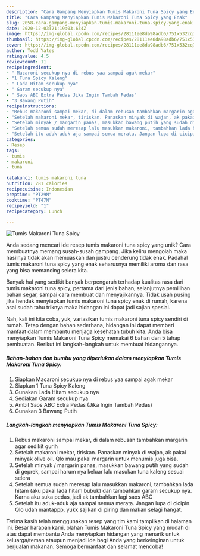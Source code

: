 ```yaml
---
description: "Cara Gampang Menyiapkan Tumis Makaroni Tuna Spicy yang Enak"
title: "Cara Gampang Menyiapkan Tumis Makaroni Tuna Spicy yang Enak"
slug: 2058-cara-gampang-menyiapkan-tumis-makaroni-tuna-spicy-yang-enak
date: 2020-12-03T21:19:03.634Z
image: https://img-global.cpcdn.com/recipes/28111ee8da98adb6/751x532cq70/tumis-makaroni-tuna-spicy-foto-resep-utama.jpg
thumbnail: https://img-global.cpcdn.com/recipes/28111ee8da98adb6/751x532cq70/tumis-makaroni-tuna-spicy-foto-resep-utama.jpg
cover: https://img-global.cpcdn.com/recipes/28111ee8da98adb6/751x532cq70/tumis-makaroni-tuna-spicy-foto-resep-utama.jpg
author: Todd Yates
ratingvalue: 4.5
reviewcount: 11
recipeingredient:
- " Macaroni secukup nya di rebus yaa sampai agak mekar"
- "1 Tuna Spicy Kaleng"
- " Lada Hitam secukup nya"
- " Garam secukup nya"
- " Saos ABC Extra Pedas Jika Ingin Tambah Pedas"
- "3 Bawang Putih"
recipeinstructions:
- "Rebus makaroni sampai mekar, di dalam rebusan tambahkan margarin agar sedikit gurih"
- "Setelah makaroni mekar, tiriskan. Panaskan minyak di wajan, ak pakai minyak olive oil. Qlo mau pakai margarin untuk menumis juga bisa."
- "Setelah minyak / margarin panas, masukkan bawang putih yang sudah di geprek, sampai harum nya keluar lalu masukan tuna kaleng sesuai selera"
- "Setelah semua sudah meresap lalu masukkan makaroni, tambahkan lada hitam (aku pakai lada hitam bubuk) dan tambahkan garam secukup nya. Karna aku suka pedas, jadi ak tambahkan lagi saos ABC"
- "Setelah itu aduk-aduk aja sampai semua merata. Jangan lupa di cicipin. Qlo udah mantappp, yukk sajikan di piring dan makan selagi hangat."
categories:
- Resep
tags:
- tumis
- makaroni
- tuna

katakunci: tumis makaroni tuna 
nutrition: 281 calories
recipecuisine: Indonesian
preptime: "PT29M"
cooktime: "PT47M"
recipeyield: "1"
recipecategory: Lunch

---
```



![Tumis Makaroni Tuna Spicy](https://img-global.cpcdn.com/recipes/28111ee8da98adb6/751x532cq70/tumis-makaroni-tuna-spicy-foto-resep-utama.jpg)

Anda sedang mencari ide resep tumis makaroni tuna spicy yang unik? Cara membuatnya memang susah-susah gampang. Jika keliru mengolah maka hasilnya tidak akan memuaskan dan justru cenderung tidak enak. Padahal tumis makaroni tuna spicy yang enak seharusnya memiliki aroma dan rasa yang bisa memancing selera kita.

Banyak hal yang sedikit banyak berpengaruh terhadap kualitas rasa dari tumis makaroni tuna spicy, pertama dari jenis bahan, selanjutnya pemilihan bahan segar, sampai cara membuat dan menyajikannya. Tidak usah pusing jika hendak menyiapkan tumis makaroni tuna spicy enak di rumah, karena asal sudah tahu triknya maka hidangan ini dapat jadi sajian spesial.




Nah, kali ini kita coba, yuk, variasikan tumis makaroni tuna spicy sendiri di rumah. Tetap dengan bahan sederhana, hidangan ini dapat memberi manfaat dalam membantu menjaga kesehatan tubuh kita. Anda bisa menyiapkan Tumis Makaroni Tuna Spicy memakai 6 bahan dan 5 tahap pembuatan. Berikut ini langkah-langkah untuk membuat hidangannya.

<!--inarticleads1-->

##### Bahan-bahan dan bumbu yang diperlukan dalam menyiapkan Tumis Makaroni Tuna Spicy:

1. Siapkan  Macaroni secukup nya di rebus yaa sampai agak mekar
1. Siapkan 1 Tuna Spicy Kaleng
1. Gunakan  Lada Hitam secukup nya
1. Sediakan  Garam secukup nya
1. Ambil  Saos ABC Extra Pedas (Jika Ingin Tambah Pedas)
1. Gunakan 3 Bawang Putih




<!--inarticleads2-->

##### Langkah-langkah menyiapkan Tumis Makaroni Tuna Spicy:

1. Rebus makaroni sampai mekar, di dalam rebusan tambahkan margarin agar sedikit gurih
1. Setelah makaroni mekar, tiriskan. Panaskan minyak di wajan, ak pakai minyak olive oil. Qlo mau pakai margarin untuk menumis juga bisa.
1. Setelah minyak / margarin panas, masukkan bawang putih yang sudah di geprek, sampai harum nya keluar lalu masukan tuna kaleng sesuai selera
1. Setelah semua sudah meresap lalu masukkan makaroni, tambahkan lada hitam (aku pakai lada hitam bubuk) dan tambahkan garam secukup nya. Karna aku suka pedas, jadi ak tambahkan lagi saos ABC
1. Setelah itu aduk-aduk aja sampai semua merata. Jangan lupa di cicipin. Qlo udah mantappp, yukk sajikan di piring dan makan selagi hangat.




Terima kasih telah menggunakan resep yang tim kami tampilkan di halaman ini. Besar harapan kami, olahan Tumis Makaroni Tuna Spicy yang mudah di atas dapat membantu Anda menyiapkan hidangan yang menarik untuk keluarga/teman ataupun menjadi ide bagi Anda yang berkeinginan untuk berjualan makanan. Semoga bermanfaat dan selamat mencoba!
